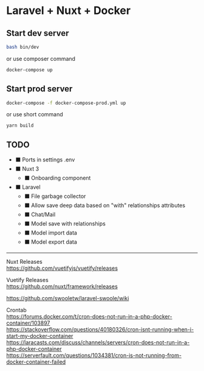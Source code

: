 # Laravel + Nuxt + Docker
## Start dev server
```bash
bash bin/dev
```

or use composer command

```bash
docker-compose up
```

## Start prod server
```bash
docker-compose -f docker-compose-prod.yml up
```

or use short command
```bash
yarn build
```

## TODO
- ⬛ Ports in settings .env
- ⬛ Nuxt 3
  - ⬛ Onboarding component
- ⬛ Laravel
  - ⬛ File garbage collector
  - ⬛ Allow save deep data based on "with" relationships attributes
  - ⬛ Chat/Mail
  - ⬛ Model save with relationships
  - ⬛ Model import data
  - ⬛ Model export data

<hr />

Nuxt Releases <br />
https://github.com/vuetifyjs/vuetify/releases

Vuetify Releases <br />
https://github.com/nuxt/framework/releases

https://github.com/swooletw/laravel-swoole/wiki <br>

Crontab <br />
https://forums.docker.com/t/cron-does-not-run-in-a-php-docker-container/103897 <br />
https://stackoverflow.com/questions/40180326/cron-isnt-running-when-i-start-my-docker-container <br />
https://laracasts.com/discuss/channels/servers/cron-does-not-run-in-a-php-docker-container <br />
https://serverfault.com/questions/1034381/cron-is-not-running-from-docker-container-failed <br />